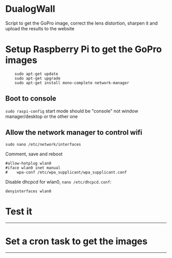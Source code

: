 # DualogWall
Script to get the GoPro image, correct the lens distortion, sharpen it and upload the results to the website

# Setup Raspberry Pi to get the GoPro images

        sudo apt-get update
        sudo apt-get upgrade
        sudo apt-get install mono-complete network-manager

## Boot to console
`sudo raspi-config` start mode should be "console" not window manager/desktop or the other one

## Allow the network manager to control wifi
`sudo nano /etc/network/interfaces`

Comment, save and reboot

    #allow-hotplug wlan0
    #iface wlan0 inet manual
    #    wpa-conf /etc/wpa_supplicant/wpa_supplicant.conf
    
Disable dhcpcd for wlan0, `nano /etc/dhcpcd.conf`:

    denyinterfaces wlan0

# Test it
---

# Set a cron task to get the images
---
